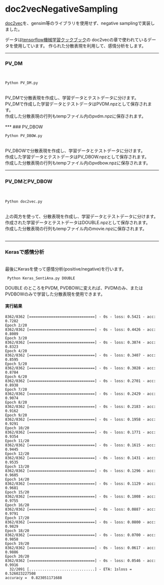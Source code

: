 # doc2vecNegativeSampling
[doc2vec](https://cs.stanford.edu/~quocle/paragraph_vector.pdf)を、gensim等のライブラリを使用せず、negative samplingで実装しました。

データは[tensorflow機械学習クックブック](https://www.amazon.co.jp/TensorFlow%E6%A9%9F%E6%A2%B0%E5%AD%A6%E7%BF%92%E3%82%AF%E3%83%83%E3%82%AF%E3%83%96%E3%83%83%E3%82%AF-Python%E3%83%99%E3%83%BC%E3%82%B9%E3%81%AE%E6%B4%BB%E7%94%A8%E3%83%AC%E3%82%B7%E3%83%9460-impress-top-gear/dp/4295002003)の
doc2vecの章で使われているデータを使用しています。
作られた分散表現を利用して、感情分析をします。
***
### PV_DM
<br>

```
Python PV_DM.py
```

<br>
PV_DMで分散表現を作成し、学習データとテストデータに分けます。<br>
PV_DMで作成した学習データとテストデータはPVDM.npzとして保存されます。<br>
作成した分散表現の行列もtempファイル内のpvdm.npzに保存されます。<br>

<br>
***
### PV_DBOW
<br>

```
Python PV_DBOW.py
```

<br>
PV_DBOWで分散表現を作成し、学習データとテストデータに分けます。<br>
作成した学習データとテストデータはPV_DBOW.npzとして保存されます。<br>
作成した分散表現の行列もtempファイル内のpvdbow.npzに保存されます。<br>

***
### PV_DMとPV_DBOW
<br>

```
Python doc2vec.py
```

<br>
上の両方を使って、分散表現を作成し、学習データとテストデータに分けます。<br>
作成された学習データとテストデータはDOUBLE.npzとして保存されます。<br>
作成した分散表現の行列もtempファイル内のmovie.npzに保存されます。<br>
<br>

***

### Kerasで感情分析

<br>
最後にKerasを使って感情分析(positive/negative)を行います。

```
 Python Keras_SentiAna.py DOUBLE 
```

DOUBLE のところをPVDM, PVDBOWに変えれば、PVDMのみ、またはPVDBOWのみで学習した分散表現を使用できます。<br>
#### 実行結果<br>
```
8362/8362 [==============================] - 0s - loss: 0.5421 - acc: 0.7282      
Epoch 2/20
8362/8362 [==============================] - 0s - loss: 0.4426 - acc: 0.8009     
Epoch 3/20
8362/8362 [==============================] - 0s - loss: 0.3874 - acc: 0.8323     
Epoch 4/20
8362/8362 [==============================] - 0s - loss: 0.3407 - acc: 0.8595     
Epoch 5/20
8362/8362 [==============================] - 0s - loss: 0.3028 - acc: 0.8784     
Epoch 6/20
8362/8362 [==============================] - 0s - loss: 0.2701 - acc: 0.8938     
Epoch 7/20
8362/8362 [==============================] - 0s - loss: 0.2429 - acc: 0.9074     
Epoch 8/20
8362/8362 [==============================] - 0s - loss: 0.2183 - acc: 0.9162     
Epoch 9/20
8362/8362 [==============================] - 0s - loss: 0.1958 - acc: 0.9291     
Epoch 10/20
8362/8362 [==============================] - 0s - loss: 0.1771 - acc: 0.9354     
Epoch 11/20
8362/8362 [==============================] - 0s - loss: 0.1615 - acc: 0.9445     
Epoch 12/20
8362/8362 [==============================] - 0s - loss: 0.1431 - acc: 0.9535     
Epoch 13/20
8362/8362 [==============================] - 0s - loss: 0.1296 - acc: 0.9605     
Epoch 14/20
8362/8362 [==============================] - 0s - loss: 0.1129 - acc: 0.9681     
Epoch 15/20
8362/8362 [==============================] - 0s - loss: 0.1008 - acc: 0.9755     
Epoch 16/20
8362/8362 [==============================] - 0s - loss: 0.0887 - acc: 0.9791     
Epoch 17/20
8362/8362 [==============================] - 0s - loss: 0.0800 - acc: 0.9829     
Epoch 18/20
8362/8362 [==============================] - 0s - loss: 0.0700 - acc: 0.9858     
Epoch 19/20
8362/8362 [==============================] - 0s - loss: 0.0617 - acc: 0.9886     
Epoch 20/20
8362/8362 [==============================] - 0s - loss: 0.0546 - acc: 0.9916     
  32/2091 [..............................] - ETA: 1sloss =  0.526023227508
accuracy =  0.823051171688
```
